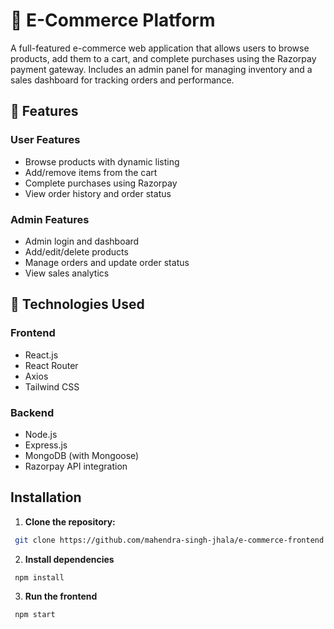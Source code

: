 # 🛒 E-Commerce Platform

A full-featured e-commerce web application that allows users to browse products, add them to a cart, and complete purchases using the Razorpay payment gateway. Includes an admin panel for managing inventory and a sales dashboard for tracking orders and performance.

## 🚀 Features

### User Features
- Browse products with dynamic listing
- Add/remove items from the cart
- Complete purchases using Razorpay
- View order history and order status

### Admin Features
- Admin login and dashboard
- Add/edit/delete products
- Manage orders and update order status
- View sales analytics

## 🧰 Technologies Used

### Frontend
- React.js
- React Router
- Axios
- Tailwind CSS

### Backend
- Node.js
- Express.js
- MongoDB (with Mongoose)
- Razorpay API integration

## Installation

1. **Clone the repository:**

```bash
 git clone https://github.com/mahendra-singh-jhala/e-commerce-frontend
```

2. **Install dependencies**

```bash
 npm install
```

3. **Run the frontend**

```bash
 npm start
```

